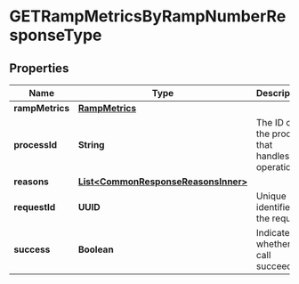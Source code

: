 

# GETRampMetricsByRampNumberResponseType


## Properties

| Name | Type | Description | Notes |
|------------ | ------------- | ------------- | -------------|
|**rampMetrics** | [**RampMetrics**](RampMetrics.md) |  |  [optional] |
|**processId** | **String** | The ID of the process that handles the operation.  |  [optional] |
|**reasons** | [**List&lt;CommonResponseReasonsInner&gt;**](CommonResponseReasonsInner.md) |  |  [optional] |
|**requestId** | **UUID** | Unique identifier of the request.  |  [optional] |
|**success** | **Boolean** | Indicates whether the call succeeded.  |  [optional] |




